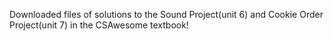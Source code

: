 Downloaded files of solutions to the Sound Project(unit 6) and Cookie Order Project(unit 7) in the CSAwesome textbook!
